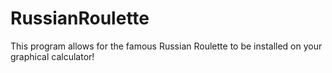 # RussianRoulette
This program allows for the famous Russian Roulette to be installed on your graphical calculator!
